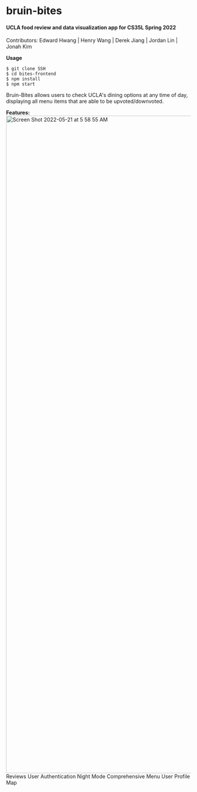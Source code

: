# bruin-bites
#### UCLA food review and data visualization app for CS35L Spring 2022
Contributors:
Edward Hwang | Henry Wang | Derek Jiang | Jordan Lin | Jonah Kim

**Usage**
```
$ git clone SSH
$ cd bites-frontend
$ npm install
$ npm start
```
Bruin-Bites allows users to check UCLA's dining options at any time of day, displaying all menu items that are able to be upvoted/downvoted.

**Features:**
<img width="1792" alt="Screen Shot 2022-05-21 at 5 58 55 AM" src="https://user-images.githubusercontent.com/99503259/169652612-970d8ea5-6030-496f-a12f-46c1e62336fd.png">
Reviews
User Authentication
Night Mode
Comprehensive Menu
User Profile
Map

